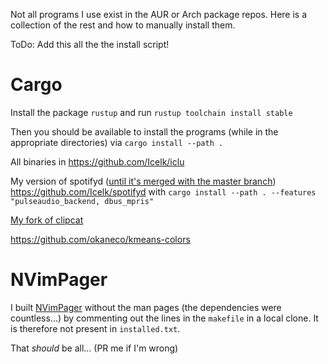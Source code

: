 Not all programs I use exist in the AUR or Arch package repos.
Here is a collection of the rest and how to manually install them.

ToDo: Add this all the the install script!

# Cargo
Install the package `rustup` and run `rustup toolchain install stable`

Then you should be available to install the programs (while in the appropriate directories) via `cargo install --path .`

All binaries in <https://github.com/Icelk/iclu>

My version of spotifyd ([until it's merged with the master branch](https://github.com/Spotifyd/spotifyd/pull/750)) <https://github.com/Icelk/spotifyd> with `cargo install --path . --features "pulseaudio_backend, dbus_mpris"`

[My fork of clipcat](https://github.com/Icelk/clipcat)

<https://github.com/okaneco/kmeans-colors>

# NVimPager

I built [NVimPager](https://github.com/lucc/nvimpager) without the man pages (the dependencies were countless...) by commenting out the lines in
the `makefile` in a local clone. It is therefore not present in `installed.txt`.

That *should* be all... (PR me if I'm wrong)
